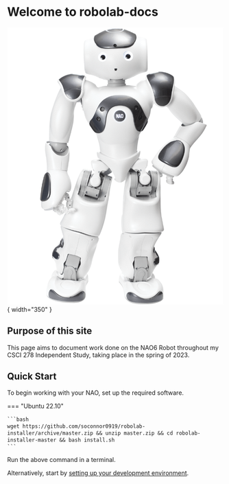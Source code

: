 # Welcome to robolab-docs

![nao-icon](assets/full-nao.png "NAO6 Icon"){ width="350" }

## Purpose of this site

This page aims to document work done on the NAO6 Robot throughout my CSCI 278 Independent Study, taking place in the spring of 2023.

## Quick Start

To begin working with your NAO, set up the required software.

=== "Ubuntu 22.10"

    ```bash
    wget https://github.com/soconnor0919/robolab-installer/archive/master.zip && unzip master.zip && cd robolab-installer-master && bash install.sh
    ```

Run the above command in a terminal.

Alternatively, start by [setting up your development environment](getting-started/installing-software.md).

